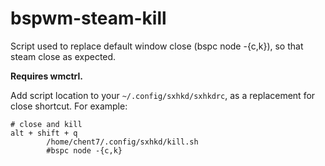 # bspwm-steam-kill
Script used to replace default window close (bspc node -{c,k}), so that steam close as expected.

**Requires wmctrl.**

Add script location to your `~/.config/sxhkd/sxhkdrc`, as a replacement for close shortcut. For example:
```
# close and kill
alt + shift + q
        /home/chent7/.config/sxhkd/kill.sh
        #bspc node -{c,k}
```
